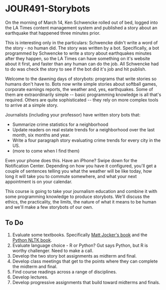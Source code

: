 JOUR491-Storybots
=================

On the morning of March 14, Ken Schwencke rolled out of bed, logged into the LA Times content management system and published a story about an earthquake that happened three minutes prior. 

This is interesting only in the particulars: Schwencke didn't write a word of the story - no human did. The story was written by a bot. Specifically, a bot programmed by Schwencke to write a story about earthquakes minutes after they happen, so the LA Times can have something on it's website about it first, and faster than any human can do the job. All Schwencke had to do was check the story to see if the bot did it's job and hit publish.

Welcome to the dawning days of storybots: programs that write stories so humans don't have to. Bots now write simple stories about softball games, corporate earnings reports, the weather and, yes, earthquakes. Some of them are extraordinarily simple -- basic programming knowledge is all that's required. Others are quite sophisticated -- they rely on more complex tools to arrive at a simple story.

Journalists (including your professor) have written story bots that:

* Summarize crime statistics for a neighborhood
* Update readers on real estate trends for a neighborhood over the last month, six months and year.
* Write a four paragraph story evaluating crime trends for every city in the US. 
* (more to come when I find them) 

Even your phone does this. Have an iPhone? Swipe down for the Notification Center. Depending on how you have it configured, you'll get a couple of sentences telling you what the weather will be like today, how long it will take you to commute somewhere, and what your next appointment is on your calendar. 

This course is going to take your journalism education and combine it with some programming knowledge to produce storybots. We'll discuss the ethics, the practicality, the limits, the nature of what it means to be human and we'll make a few storybots of our own.

To Do
-----
1. Evaluate some textbooks. Specifically [Matt Jocker's book](http://www.amazon.com/Analysis-Students-Literature-Quantitative-Humanities/dp/3319031635) and the [Python NLTK book](http://www.nltk.org/book/).
2. Evaluate language choice - R or Python? Gut says Python, but R is worthy challenger. Need to make a call.
3. Develop the two story bot assignments as midterm and final. 
4. Develop class meetings that get to the points where they can complete the midterm and final.
5. Find course readings across a range of disciplines.
6. Develop lectures.
7. Develop progressive assignments that build toward midterms and finals.